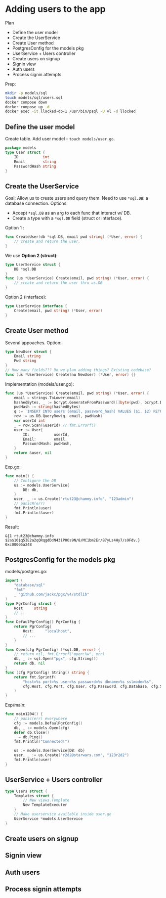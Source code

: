 # Adding users to the app

Plan 
* Define the user model
* Create the UserService
* Create User method
* PostgresConfig for the models pkg
* UserService + Users controller 
* Create users on signup
* Signin view
* Auth users
* Process signin attempts 

Prep: 
```bash
mkdir -p models/sql
touch models/sql/users.sql
docker compose down
docker compose up -d
docker exec -it llocked-db-1 /usr/bin/psql -U vl -d llocked
```

## Define the user model

Create table. 
Add user model - `touch models/user.go`.
```go
package models
type User struct {
	ID           int
	Email        string
	PasswordHash string
}
```

## Create the UserService 

Goal: Allow us to create users and query them. 
Need to use `*sql.DB`: a database connection. 
Options: 
* Accept `*sql.DB` as an arg to each func that interact w/ DB. 
* Create a type with a `*sql.DB` field (struct or interface).  

Option 1 :
```go
func CreateUser(db *sql.DB, email pwd string) (*User, error) {
    // create and return the user. 
}
```
We use **Option 2 (struct)**: 
```go
type UserService struct {
    DB *sql.DB
}
func (us *UserService) Create(email, pwd string) (*User, error) {
    // create and return the user thru us.DB
}
```
Option 2 (interface): 
```go
type UserService interface {
    Create(email, pwd string) (*User, error)
}
```

## Create User method

Several appoaches. 
Option:
```go
type NewUser struct {
    Email string
    Pwd string
}
// How many fields??? Do we plan adding things? Existing codebase?
func (us *UserService) Create(nu NewUser) (*User, error) {}
```

Implementation (models/user.go):
```go
func (us *UserService) Create(email, pwd string) (*User, error) {
	email = strings.ToLower(email)
	hashedBytes, _ := bcrypt.GenerateFromPassword([]byte(pwd), bcrypt.DefaultCost) // fmt.Errorf()
	pwdHash := string(hashedBytes)
	q := `INSERT INTO users (email, password_hash) VALUES ($1, $2) RETURNING id`
	row := us.DB.QueryRow(q, email, pwdHash)
	var userId int
	_ = row.Scan(&userId) // fmt.Errorf()
	user := User{
		ID:           userId,
		Email:        email,
		PasswordHash: pwdHash,
	}
	return &user, nil
}
```
Exp.go:
```go
func main() {
	// Configure the DB
	us := models.UserService{
		DB: db,
	}
	user, _ := us.Create("rtut23@chammy.info", "123admin")
	// panicR(err)
	fmt.Println(user)
	fmt.Println(&user)
}
```
Result: 
```
&{1 rtut23@chammy.info $2a$10$q5IE2a2qQRqgdDdN43iP0Os9N/8/MC1bm2Er/B7yLz4Hy7/s9Fdv.}
0xc00005a248
```

## PostgresConfig for the models pkg 

models/postgres.go: 
```go
import (
	"database/sql"
	"fmt"
	_ "github.com/jackc/pgx/v4/stdlib"
)
type PgrConfig struct {
	Host     string
	// ...
}
func DefaulPgrConfig() PgrConfig {
	return PgrConfig{
		Host:     "localhost",
		// ... 
	}
}
func Open(cfg PgrConfig) (*sql.DB, error) {
	// return nil, fmt.Errorf("open:%w", err) 
	db, _ := sql.Open("pgx", cfg.String())
	return db, nil
}
func (cfg PgrConfig) String() string {
	return fmt.Sprintf(
		"host=%s port=%s user=%s password=%s dbname=%s sslmode=%s",
		cfg.Host, cfg.Port, cfg.User, cfg.Password, cfg.Database, cfg.SSLMode,
	)
}
```
Exp/main: 
```go
func main1204() {
	// panic(err) everywhere
	cfg := models.DefaulPgrConfig()
	db, _ := models.Open(cfg)
	defer db.Close()
	_ = db.Ping()
	fmt.Println("Connected!")

	us := models.UserService{DB: db}
	user, _ := us.Create("r2d2@starwars.com", "123r2d2")
	fmt.Println(user)
}
```

## UserService + Users controller 

```go
type Users struct {
	Templates struct {
		// New views.Template
		New TemplateExecuter
	}
	// Make userservice available inside user.go
	UserService *models.UserService
}
```
## Create users on signup
## Signin view
## Auth users
## Process signin attempts 

